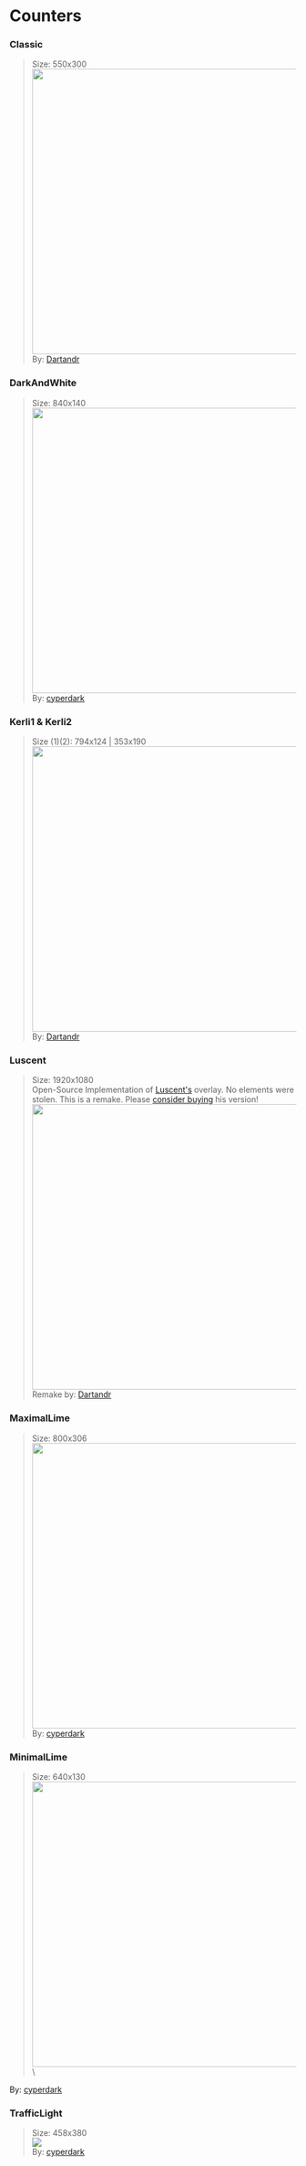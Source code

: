 
# Counters

### Classic

> Size: 550x300\
<img  src="https://i.imgur.com/GTHccbl.jpg"  width="500">\
By: [Dartandr][1]<br>
  

### DarkAndWhite

> Size: 840x140\
<img  src="https://i.imgur.com/mBN375B.jpg"  width="500">\
By: [cyperdark][2]<br>

  

### Kerli1 & Kerli2

> Size (1)(2): 794x124 | 353x190\
<img  src="https://i.imgur.com/n2w260o.jpg"  width="500">\
By: [Dartandr][1]<br>

  

### Luscent

> Size: 1920x1080\
Open-Source Implementation of [Luscent's][3] overlay. No elements were stolen. This is a remake. Please [consider buying](https://gumroad.com/l/Luscent) his version!\
<img  src="https://i.imgur.com/oxTPp21.jpg"  width="500">\
Remake by: [Dartandr][1]


  

### MaximalLime

> Size: 800x306\
<img  src="https://i.imgur.com/aNE00h3.jpg"  width="500">\
By: [cyperdark][2]<br>

  

### MinimalLime

> Size: 640x130\
<img  src="https://i.imgur.com/FkYX8E7.jpg"  width="500">\

By: [cyperdark][2]<br>
  

### TrafficLight

> Size: 458x380\
<img  src="https://i.imgur.com/MGy5igb.jpg">\
By: [cyperdark][2]<br>
  

[1]: https://github.com/Dartandr

[2]: https://github.com/cyperdark

[3]: https://github.com/inix1257
